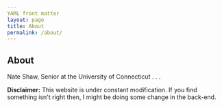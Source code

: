 ```yaml
---
YAML front matter
layout: page
title: About
permalink: /about/
---
```


## About

Nate Shaw, Senior at the University of Connecticut
.
.
.

**Disclaimer:** This website is under constant modification.
If you find something isn't right then,
I might be doing some change in the back-end.
